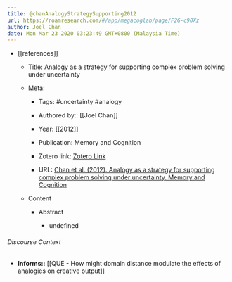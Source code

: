 ```yaml
---
title: @chanAnalogyStrategySupporting2012
url: https://roamresearch.com/#/app/megacoglab/page/F2G-c90Xz
author: Joel Chan
date: Mon Mar 23 2020 03:23:49 GMT+0800 (Malaysia Time)
---
```


- [[references]]

    - Title: Analogy as a strategy for supporting complex problem solving under uncertainty

    - Meta:

        - Tags: #uncertainty #analogy

        - Authored by:: [[Joel Chan]]

        - Year: [[2012]]

        - Publication: Memory and Cognition

        - Zotero link: [Zotero Link](zotero://select/items/1_BVK7G3JF)

        - URL: [Chan et al. (2012). Analogy as a strategy for supporting complex problem solving under uncertainty. Memory and Cognition](undefined)

    - Content

        - Abstract

            - undefined

###### Discourse Context

- **Informs::** [[QUE - How might domain distance modulate the effects of analogies on creative output]]
